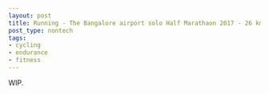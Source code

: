 ```yaml
---
layout: post
title: Running - The Bangalore airport solo Half Marathaon 2017 - 26 km
post_type: nontech
tags:
- cycling
- endurance
- fitness
---
```


WIP.
